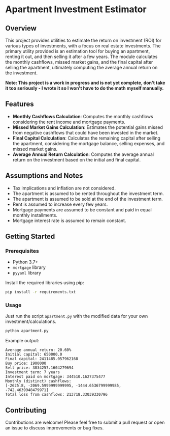 # Apartment Investment Estimator

## Overview

This project provides utilities to estimate the return on investment (ROI) for various types of investments, with a
focus on real estate investments. The primary utility provided is an estimation tool for buying an apartment, renting it
out, and then selling it after a few years. The module calculates the monthly cashflows, missed market gains, and the
final capital after selling the apartment, ultimately computing the average annual return on the investment.

**Note: This project is a work in progress and is not yet complete, don't take it too seriously - I wrote it so I won't
have to do the math myself manually.**

## Features

- **Monthly Cashflows Calculation**: Computes the monthly cashflows considering the rent income and mortgage payments.
- **Missed Market Gains Calculation**: Estimates the potential gains missed from negative cashflows that could have been
  invested in the market.
- **Final Capital Calculation**: Calculates the remaining capital after selling the apartment, considering the mortgage
  balance, selling expenses, and missed market gains.
- **Average Annual Return Calculation**: Computes the average annual return on the investment based on the initial and
  final capital.

## Assumptions and Notes

- Tax implications and inflation are not considered.
- The apartment is assumed to be rented throughout the investment term.
- The apartment is assumed to be sold at the end of the investment term.
- Rent is assumed to increase every few years.
- Mortgage payments are assumed to be constant and paid in equal monthly installments.
- Mortgage interest rate is assumed to remain constant.

## Getting Started

### Prerequisites

- Python 3.7+
- `mortgage` library
- `pyyaml` library

Install the required libraries using pip:

```bash
pip install -r requirements.txt
```

### Usage

Just run the script `apartment.py` with the modified data for your own investment/calculations.

```bash
python apartment.py
```

Example output:

```text
Average annual return: 20.60%
Initial capital: 650000.0
Final capital: 2411485.057962168
Buy price: 1900000
Sell price: 3834257.1604279694
Investment term: 7 years
Interest paid on mortgage: 344510.1627375477
Monthly (distinct) cashflows:
[-2625.8, -2069.5999999999995, -1444.6536799999985, -742.4639948479971]
Total loss from cashflows: 213718.33039330796
```

## Contributing
Contributions are welcome! Please feel free to submit a pull request or open an issue to discuss improvements or bug fixes.